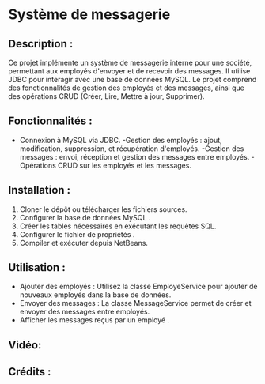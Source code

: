 # Système de messagerie

## Description :
Ce projet implémente un système de messagerie interne pour une société, permettant aux employés d'envoyer et de recevoir des messages. Il utilise JDBC pour interagir avec une base de données MySQL. Le projet comprend des fonctionnalités de gestion des employés et des messages, ainsi que des opérations CRUD (Créer, Lire, Mettre à jour, Supprimer).

## Fonctionnalités :
- Connexion à MySQL via JDBC.
-Gestion des employés : ajout, modification, suppression, et récupération d'employés.
-Gestion des messages : envoi, réception et gestion des messages entre employés.
-Opérations CRUD sur les employés et les messages.

## Installation :
1. Cloner le dépôt ou télécharger les fichiers sources.
2. Configurer la base de données MySQL .
3. Créer les tables nécessaires en exécutant les requêtes SQL.
4. Configurer le fichier de propriétés .
5. Compiler et exécuter depuis NetBeans.

## Utilisation :
- Ajouter des employés : Utilisez la classe EmployeService pour ajouter de nouveaux employés dans la base de données.
- Envoyer des messages : La classe MessageService permet de créer et envoyer des messages entre employés.
- Afficher les messages reçus par un employé .

## Vidéo:

## Crédits :
